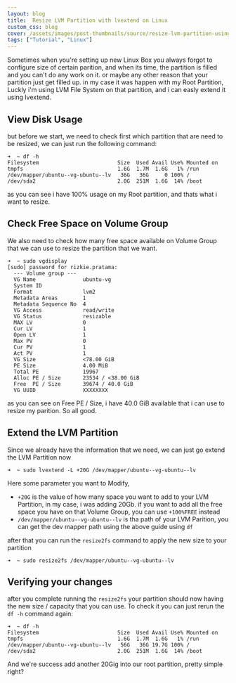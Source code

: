 ```yaml
---
layout: blog
title:  Resize LVM Partition with lvextend on Linux
custom_css: blog
cover: /assets/images/post-thumbnails/source/resize-lvm-partition-using-lvextend.jpg
tags: ["Tutorial", "Linux"]
---
```


Sometimes when you're setting up new Linux Box you always forgot to configure size of certain parition, and when its time, the partition is filled and you can't do any work on it. or maybe any other reason that your partition just get filled up. in my case it was happen with my Root Partition, Luckly i'm using LVM File System on that partition, and i can easly extend it using lvextend.

## View Disk Usage

but before we start, we need to check first which partition that are need to be resized, we can just run the following command:

```
➜  ~ df -h
Filesystem                         Size  Used Avail Use% Mounted on
tmpfs                              1.6G  1.7M  1.6G   1% /run
/dev/mapper/ubuntu--vg-ubuntu--lv   36G   36G     0 100% /
/dev/sda2                          2.0G  251M  1.6G  14% /boot
```

as you can see i have 100% usage on my Root partition, and thats what i want to resize.

## Check Free Space on Volume Group

We also need to check how many free space available on Volume Group that we can use to resize the partition that we want.

```
➜  ~ sudo vgdisplay
[sudo] password for rizkie.pratama:
  --- Volume group ---
  VG Name               ubuntu-vg
  System ID
  Format                lvm2
  Metadata Areas        1
  Metadata Sequence No  4
  VG Access             read/write
  VG Status             resizable
  MAX LV                0
  Cur LV                1
  Open LV               1
  Max PV                0
  Cur PV                1
  Act PV                1
  VG Size               <78.00 GiB
  PE Size               4.00 MiB
  Total PE              19967
  Alloc PE / Size       23534 / <38.00 GiB
  Free  PE / Size       39674 / 40.0 GiB
  VG UUID               XXXXXXXX
```

as you can see on Free  PE / Size, i have 40.0 GiB available that i can use to resize my parition.
So all good.

## Extend the LVM Partition

Since we already have the information that we need, we can just go extend the LVM Partition now

```
➜  ~ sudo lvextend -L +20G /dev/mapper/ubuntu--vg-ubuntu--lv
```

Here some parameter you want to Modify,
- `+20G` is the value of how many space you want to add to your LVM Partition, in my case, i was adding 20Gb. if you want to add all the free space you have on that Volume Group, you can use `+100%FREE` instead
- `/dev/mapper/ubuntu--vg-ubuntu--lv` is tha path of your LVM Parition, you can get the dev mapper path using the above guide using `df`

after that you can run the `resize2fs` command to apply the new size to your partition

```
➜  ~ sudo resize2fs /dev/mapper/ubuntu--vg-ubuntu--lv
```

## Verifying your changes

after you complete running the `resize2fs` your partition should now having the new size / capacity that you can use.
To check it you can just rerun the `df -h` command again:

```
➜  ~ df -h
Filesystem                         Size  Used Avail Use% Mounted on
tmpfs                              1.6G  1.7M  1.6G   1% /run
/dev/mapper/ubuntu--vg-ubuntu--lv   56G   36G 19.7G 100% /
/dev/sda2                          2.0G  251M  1.6G  14% /boot
```

And we're success add another 20Gig into our root partition, pretty simple right?